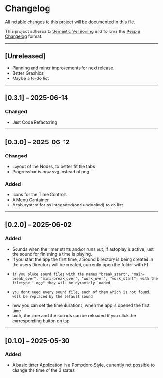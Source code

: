 # Changelog

All notable changes to this project will be documented in this file.

This project adheres to [Semantic Versioning](https://semver.org/) and follows the [Keep a Changelog](https://keepachangelog.com/en/1.0.0/) format.

---

## [Unreleased]
- Planning and minor improvements for next release.
- Better Graphics
- Maybe a to-do list

---

##  [0.3.1] – 2025-06-14
### Changed
- Just Code Refactoring

---

##  [0.3.0] – 2025-06-12
### Changed
- Layout of the Nodes, to better fit the tabs
- Progressbar is now svg instead of png

### Added
- Icons for the Time Controls
- A Menu Container
- A tab system for an integrated(and undocked) to do list

---

##  [0.2.0] – 2025-06-02
### Added
- Sounds when the timer starts and/or runs out, if autoplay is active, just the sound for finishing a time is playing.
- If you start the app the first time, a Sound Directory is being created in the users Directory will be created, currently open the folder with F1
-     if you place sound files with the names "break_start", "main-break_over", "mini-break_over", "work_over", "work_start"; with the filetype ".ogg" they will be dynamicly loaded
-     you dont need every sound file, each of them which is not found, will be replaced by the default sound
- now you can set the time durations, when the app is opened the first time
- both, the time and the sounds can be reloaded if you click the corresponding button on top

---

## [0.1.0] – 2025-05-30
### Added
- A basic timer Application in a Pomodoro Style, currently not possible to change the time of the 3 states
